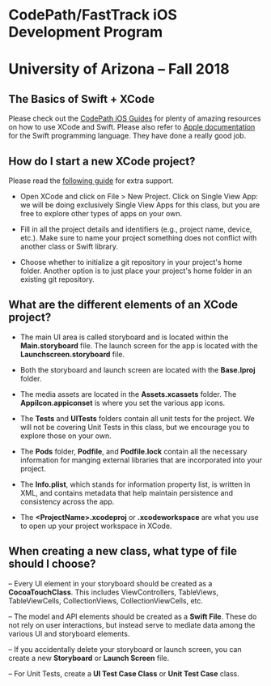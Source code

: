 # CodePath/FastTrack iOS Development Program
# University of Arizona – Fall 2018

## The Basics of Swift + XCode

Please check out the [CodePath iOS Guides](https://guides.codepath.com/ios/) for plenty of amazing resources on how to use XCode and Swift. Please also refer to [Apple documentation](https://developer.apple.com/swift/resources/) for the Swift programming language. They have done a really good job.

## How do I start a new XCode project?

Please read the [following guide](https://guides.codepath.com/ios/New-Project) for extra support.

- Open XCode  and click on File > New Project. Click on Single View App: we will be doing exclusively Single View Apps for this class, but you are free to explore other types of apps on your own.

- Fill in all the project details and identifiers (e.g., project name, device, etc.). Make sure to name your project something does not conflict with another class or Swift library.

- Choose whether to initialize a git repository in your project's home folder. Another option is to just place your project's home folder in an existing git repository.

## What are the different elements of an XCode project?

- The main UI area is called storyboard and is located within the **Main.storyboard** file. The launch screen for the app is located with the **Launchscreen.storyboard** file. 

- Both the storyboard and launch screen are located with the **Base.lproj** folder.

- The media assets are located in the **Assets.xcassets** folder. The **AppiIcon.appiconset** is where you set the various app icons.

- The **<Project Name>Tests** and **<Project Name>UITests** folders contain all unit tests for the project. We will not be covering Unit Tests in this class, but we encourage you to explore those on your own.

- The **Pods** folder, **Podfile**, and **Podfile.lock** contain all the necessary information for manging external libraries that are incorporated into your project.

- The **Info.plist**, which stands for information property list, is written in XML, and contains metadata that help maintain  persistence and consistency across the app.

- The **\<ProjectName\>.xcodeproj** or **<ProjectName>.xcodeworkspace** are what you use to open up your project workspace in XCode.

## When creating a new class, what type of file should I choose?

– Every UI element in your storyboard should be created as a **CocoaTouchClass**. This includes ViewControllers, TableViews, TableViewCells, CollectionViews, CollectionViewCells, etc.

– The model and API elements should be created as a **Swift File**. These do not rely on user interactions, but instead serve to mediate data among the various UI and storyboard elements.

– If you accidentally delete your storyboard or launch screen, you can create a new **Storyboard** or **Launch Screen** file.

– For Unit Tests, create a **UI Test Case Class** or **Unit Test Case** class.
